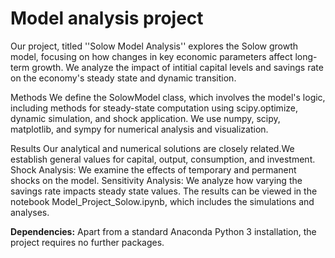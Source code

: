 # Model analysis project

Our project, titled ''Solow Model Analysis'' explores the Solow growth model, focusing on how changes in key economic parameters affect long-term growth. We analyze the impact of intitial capital levels and savings rate on the economy's steady state and dynamic transition.

Methods
We define the SolowModel class, which involves the model's logic, including methods for steady-state computation using scipy.optimize, dynamic simulation, and shock application. We use numpy, scipy, matplotlib, and sympy for numerical analysis and visualization.

Results
Our analytical and numerical solutions are closely related.We establish general values for capital, output, consumption, and investment.
Shock Analysis: We examine the effects of temporary and permanent shocks on the model.
Sensitivity Analysis: We analyze how varying the savings rate impacts steady state values.
The results can be viewed in the notebook Model_Project_Solow.ipynb, which includes the simulations and analyses.

**Dependencies:** Apart from a standard Anaconda Python 3 installation, the project requires no further packages.